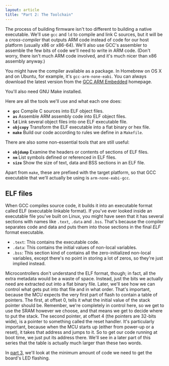 ```yaml
---
layout: article
title: "Part 2: The Toolchain"
---
```

The process of building firmware isn't too different to building a native executable. We'll use `gcc` and `ld` to compile and link C sources, but it will be a *cross-compiler* that outputs ARM code instead of code for our host platform (usually x86 or x86-64). We'll also use GCC's assembler to assemble the few bits of code we'll need to write in ARM code. (Don't worry, there isn't much ARM code involved, and it's much nicer than x86 assembly anyway.)

You might have the compiler available as a package. In Homebrew on OS X and on Ubuntu, for example, it's `gcc-arm-none-eabi`. You can always download the latest version from the [GCC ARM Embedded](https://launchpad.net/gcc-arm-embedded) homepage.

You'll also need GNU Make installed.

Here are all the tools we'll use and what each one does:

* **`gcc`** Compile C sources into ELF object files.
* **`as`** Assemble ARM assembly code into ELF object files.
* **`ld`** Link several object files into one ELF executable file.
* **`objcopy`** Transform the ELF executable into a flat binary or hex file.
* **`make`** Build our code according to rules we define in a `Makefile`.

There are also some non-essential tools that are still useful:

* **`objdump`** Examine the headers or contents of sections of ELF files.
* **`nm`** List symbols defined or referenced in ELF files.
* **`size`** Show the size of text, data and BSS sections in an ELF file.

Apart from `make`, these are prefixed with the target platform, so that GCC executable that we'll actually be using is `arm-none-eabi-gcc`.

## ELF files

When GCC compiles source code, it builds it into an executable format called ELF (executable linkable format). 
If you've ever looked inside an executable file you've built on Linux, you might have seen that it has several sections with names like `.text`, `.data` and `.bss`. That's because the compiler separates code and data and puts them into those sections in the final *ELF* format executable.

* `.text`: This contains the executable code.
* `.data`: This contains the initial values of non-local variables.
* `.bss`: This section kind of contains all the zero-initialized non-local variables, except there's no point in storing a lot of zeros, so they're just implied instead.

Microcontrollers don't understand the ELF format, though; in fact, all the extra metadata would be a waste of space. Instead, just the bits we actually need are extracted out into a flat binary file. Later, we'll see how we can control what gets put into that file and in what order. That's important, because the MCU expects the very first part of flash to contain a table of pointers. The first, at offset 0, tells it what the initial value of the stack pointer should be. Remember, we're completely in control here, so we get to use the SRAM however we choose, and that means we get to decide where to put the stack. The second pointer, at offset 4 (the pointers are 32-bits wide), is a pointer to something called the reset handler. It's particularly important, because when the MCU starts up (either from power-up or a reset), it takes that address and jumps to it. So to get our code running at boot time, we just put its address there. We'll see in a later part of this series that the table is actually much larger than these two words.

In [part 3](part3-first-code.html), we'll look at the minimum amount of code we need to get the board's LED flashing.
